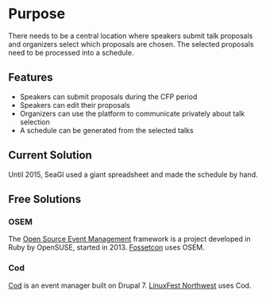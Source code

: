 # Purpose

There needs to be a central location where speakers submit talk proposals and
organizers select which proposals are chosen. The selected proposals need to
be processed into a schedule. 

## Features

* Speakers can submit proposals during the CFP period
* Speakers can edit their proposals
* Organizers can use the platform to communicate privately about talk selection
* A schedule can be generated from the selected talks

## Current Solution

Until 2015, SeaGl used a giant spreadsheet and made the schedule by hand.

## Free Solutions

### OSEM

The [Open Source Event Management](https://github.com/openSUSE/osem) framework
is a project developed in Ruby by OpenSUSE, started in 2013.
[Fossetcon](http://fossetcon.org/) uses OSEM.

### Cod

[Cod](http://usecod.io/) is an event manager built on Drupal 7. [LinuxFest
Northwest](http://linuxfestnorthwest.org/2015) uses Cod.
